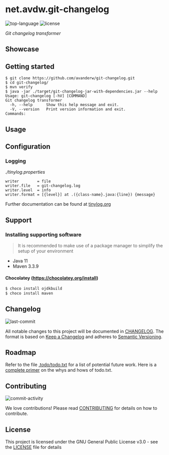 # net.avdw.git-changelog
![top-language](https://img.shields.io/github/languages/top/avanderw/git-changelog)
![license](https://img.shields.io/github/license/avanderw/git-changelog)

_Git changelog transformer_

## Showcase

## Getting started

```shell script
$ git clone https://github.com/avanderw/git-changelog.git
$ cd git-changelog/
$ mvn verify
$ java -jar ./target/git-changelog-jar-with-dependencies.jar --help
Usage: git-changelog [-hV] [COMMAND]
Git changelog transformer
  -h, --help      Show this help message and exit.
  -V, --version   Print version information and exit.
Commands:
```

## Usage

## Configuration

### Logging
_./tinylog.properties_
```properties
writer        = file
writer.file   = git-changelog.log
writer.level  = info
writer.format = [{level}] at .({class-name}.java:{line}) {message}
```
Further documentation can be found at [tinylog.org](https://tinylog.org/v2/configuration/)

## Support

### Installing supporting software
> It is recommended to make use of a package manager to simplify the setup of your environment

- Java 11
- Maven 3.3.9

#### Chocolatey (https://chocolatey.org/install)
```cmd
$ choco install ojdkbuild
$ choco install maven 
```

## Changelog
![last-commit](https://img.shields.io/github/last-commit/avanderw/git-changelog)
 
All notable changes to this project will be documented in [CHANGELOG](CHANGELOG.md). 
The format is based on [Keep a Changelog](https://keepachangelog.com/en/1.0.0/) 
and adheres to [Semantic Versioning](https://semver.org/spec/v2.0.0.html).

## Roadmap
Refer to the file [.todo/todo.txt](.todo/todo.txt) for a list of potential future work.
Here is a [complete primer](https://github.com/todotxt/todo.txt) on the whys and hows of todo.txt.

## Contributing
![commit-activity](https://img.shields.io/github/commit-activity/y/avanderw/git-changelog)
 
We love contributions! Please read [CONTRIBUTING](CONTRIBUTING.md) for details on how to contribute.

## License 
This project is licensed under the GNU General Public License v3.0 - see the [LICENSE](LICENSE) file for details
